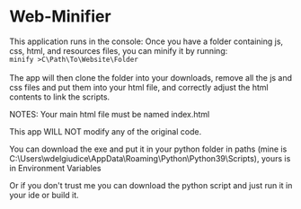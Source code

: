 # Web-Minifier
This application runs in the console: Once you have a folder containing js, css, html, and resources files, 
you can minify it by running: <br> <code>minify >C\Path\To\Website\Folder </code> <br> <br>
The app will then clone the folder into your downloads, remove all the js and css files and put them into your html file, and correctly adjust the html contents to link the scripts.

NOTES:
Your main html file must be named index.html

This app WILL NOT modify any of the original code.

You can download the exe and put it in your python folder in paths (mine is C:\Users\wdelgiudice\AppData\Roaming\Python\Python39\Scripts), yours is in Environment Variables

Or if you don't trust me you can download the python script and just run it in your ide or build it.
